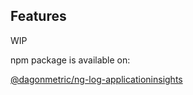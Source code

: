 ## Features

WIP

npm package is available on:

[@dagonmetric/ng-log-applicationinsights](https://www.npmjs.com/package/@dagonmetric/ng-log-applicationinsights)
